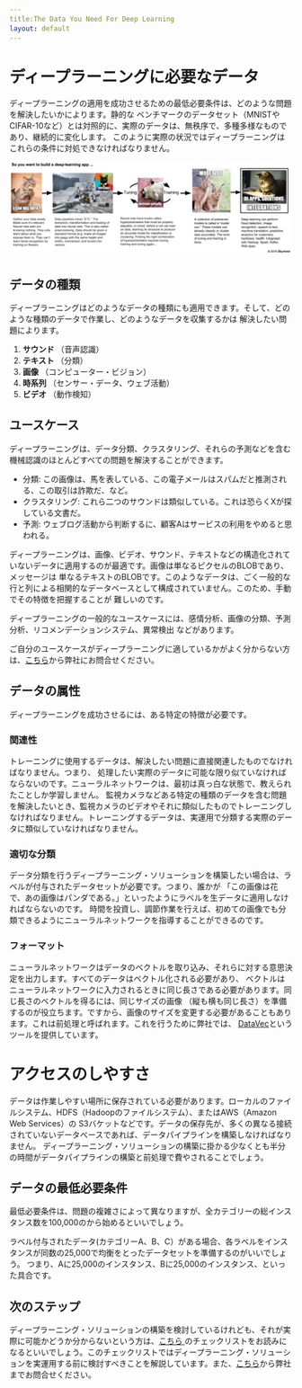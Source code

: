 ```yaml
---
title:The Data You Need For Deep Learning
layout: default
---
```


# ディープラーニングに必要なデータ

ディープラーニングの適用を成功させるための最低必要条件は、どのような問題を解決したいかによります。静的な 
ベンチマークのデータセット（MNISTやCIFAR-10など）とは対照的に、実際のデータは、無秩序で、多種多様なものであり、継続的に変化します。 
このように実際の状況ではディープラーニングはこれらの条件に対処できなければなりません。 

![Alt text](../img/dl-workflow-cats.png) 

## データの種類

ディープラーニングはどのようなデータの種類にも適用できます。そして、どのような種類のデータで作業し、どのようなデータを収集するかは 
解決したい問題によります。 


1. **サウンド** （音声認識）
2. **テキスト** （分類）
3. **画像** （コンピューター・ビジョン）
4. **時系列** （センサー・データ、ウェブ活動）
5. **ビデオ** （動作検知）

## ユースケース

ディープラーニングは、データ分類、クラスタリング、それらの予測などを含む機械認識のほとんどすべての問題を解決することができます。


* 分類: この画像は、馬を表している、この電子メールはスパムだと推測される、この取引は詐欺だ、など。
* クラスタリング: これら二つのサウンドは類似している。これは恐らくXが探している文書だ。
* 予測: ウェブログ活動から判断するに、顧客Aはサービスの利用をやめると思われる。

ディープラーニングは、画像、ビデオ、サウンド、テキストなどの構造化されていないデータに適用するのが最適です。画像は単なるピクセルのBLOBであり、メッセージは 
単なるテキストのBLOBです。このようなデータは、ごく一般的な行と列による相関的なデータベースとして構成されていません。このため、手動でその特徴を把握することが 
難しいのです。 

ディープラーニングの一般的なユースケースには、感情分析、画像の分類、予測分析、リコメンデーションシステム、異常検出 
などがあります。 

ご自分のユースケースがディープラーニングに適しているかがよく分からない方は、[こちら](https://skymind.io/contact)から弊社にお問合せください。

## データの属性

ディープラーニングを成功させるには、ある特定の特徴が必要です。

### 関連性

トレーニングに使用するデータは、解決したい問題に直接関連したものでなければなりません。つまり、 
処理したい実際のデータに可能な限り似ていなければならないのです。ニューラルネットワークは、最初は真っ白な状態で、教えられたことしか学習しません。 
監視カメラなどある特定の種類のデータを含む問題を解決したいとき、監視カメラのビデオやそれに類似したものでトレーニングしなければなりません。トレーニングするデータは、実運用で分類する実際のデータに類似していなければなりません。

### 適切な分類

データ分類を行うディープラーニング・ソリューションを構築したい場合は、ラベルが付与されたデータセットが必要です。つまり、誰かが 
「この画像は花で、あの画像はパンダである。」といったようにラベルを生データに適用しなければならないのです。 
時間を投資し、調節作業を行えば、初めての画像でも分類できるようにニューラルネットワークを指導することができるのです。

### フォーマット

ニューラルネットワークはデータのベクトルを取り込み、それらに対する意思決定を出力します。すべてのデータはベクトル化される必要があり、 
ベクトルはニューラルネットワークに入力されるときに同じ長さである必要があります。同じ長さのベクトルを得るには、同じサイズの画像 
（縦も横も同じ長さ）を準備するのが役立ちます。ですから、画像のサイズを変更する必要があることもあります。これは前処理と呼ばれます。これを行うために弊社では、 
[DataVec](http://deeplearning4j.org/datavec)というツールを提供しています。

# アクセスのしやすさ

データは作業しやすい場所に保存されている必要があります。ローカルのファイルシステム、HDFS（Hadoopのファイルシステム）、またはAWS（Amazon Web Services）の 
S3バケットなどです。データの保存先が、多くの異なる接続されていないデータベースであれば、データパイプラインを構築しなければなりません。 
ディープラーニング・ソリューションの構築に掛かる少なくとも半分の時間がデータパイプラインの構築と前処理で費やされることでしょう。 

## データの最低必要条件

最低必要条件は、問題の複雑さによって異なりますが、全カテゴリーの総インスタンス数を100,000のから始めるといいでしょう。

ラベル付与されたデータ(カテゴリーA、B、C）がある場合、各ラベルをインスタンスが同数の25,000で均衡をとったデータセットを準備するのがいいでしょう。 
つまり、Aに25,000のインスタンス、Bに25,000のインスタンス、といった具合です。

## 次のステップ

ディープラーニング・ソリューションの構築を検討しているけれども、それが実際に可能かどうか分からないという方は、[こちら 
](http://deeplearning4j.org/questions)のチェックリストをお読みになるといいでしょう。このチェックリストではディープラーニング・ソリューションを実運用する前に検討すべきことを解説しています。また、[こちら](https://skymind.io/contact)から弊社までお問合せください。 
 
